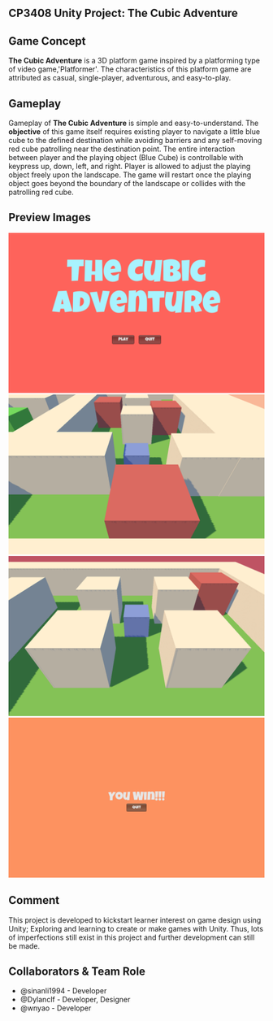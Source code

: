 ## CP3408 Unity Project: The Cubic Adventure

## Game Concept
**The Cubic Adventure** is a 3D platform game inspired by a platforming type of video game,'Platformer'. The characteristics of this platform game are attributed as casual, single-player, adventurous, and easy-to-play. 

## Gameplay
Gameplay of **The Cubic Adventure** is simple and easy-to-understand. The **__objective__** of this game itself requires existing player to navigate a little blue cube to the defined destination while avoiding barriers and any self-moving red cube patrolling near the destination point. The entire interaction between player and the playing object (Blue Cube) is controllable with keypress up, down, left, and right. Player is allowed to adjust the playing object freely upon the landscape. The game will restart once the playing object goes beyond the boundary of the landscape or collides with the patrolling red cube.

## Preview Images
![Sample](https://github.com/sinanli1994/CP3408-Final-Project/blob/master/PreviewImages/mainmenu.png)
![Sample](https://github.com/sinanli1994/CP3408-Final-Project/blob/master/PreviewImages/gameplay1.png)
![Sample](https://github.com/sinanli1994/CP3408-Final-Project/blob/master/PreviewImages/gameplay2.png)
![Sample](https://github.com/sinanli1994/CP3408-Final-Project/blob/master/PreviewImages/endscene.png)

## Comment 
This project is developed to kickstart learner interest on game design using Unity; Exploring and learning to create or make games with Unity. Thus, lots of imperfections still exist in this project and further development can still be made.

## Collaborators & Team Role
* @sinanli1994 - Developer
* @Dylanclf - Developer, Designer
* @wnyao - Developer

